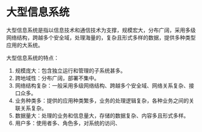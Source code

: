 # 大型信息系统

大型信息系统是指以信息技术和通信技术为支撑，规模宏大，分布广阔，采用多级网络结构，跨越多个安全域，处理海量的，复杂且形式多样的数据，提供多种类型应用的大系统。

大型信息系统的特点：

1. 规模庞大：包含独立运行和管理的子系统甚多。
2. 跨地域性：分布广阔，部署不集中。
3. 网络结构复杂：一般采用多级网络结构、跨越多个安全域、网络关系复杂、接口众多。
4. 业务种类多：提供的应用种类繁多，业务的处理逻辑复杂，各种业务之间的关联关系复杂。
5. 数据量大：处理的业务和信息量大，存储的数据复杂、内容多且形式多样。
6. 用户多：使用者多、角色多，对系统的访问、